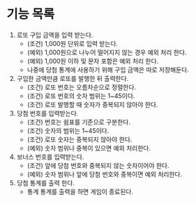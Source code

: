 # 기능 목록

1. 로또 구입 금액을 입력 받는다.
   - (조건) 1,000원 단위로 입력 받는다.
   - (예외) 1,000원으로 나누어 떨어지지 않는 경우 예외 처리 한다.
   - (예외) 1,000원 이하 및 문자 포함은 예외 처리 한다.
   - 나중에 당첨 통계에 사용하기 위해 구입 금액은 따로 저장해둔다.
2. 구입한 금액만큼 로또를 발행한 뒤 출력한다.
   - (조건) 로또 번호는 오름차순으로 정렬한다.
   - (조건) 로또 번호의 숫자 범위는 1~45이다.
   - (조건) 로또 발행할 때 숫자가 중복되지 않아야 한다.
3. 당첨 번호를 입력받는다.
   - (조건) 번호는 쉼표를 기준으로 구분한다.
   - (조건) 숫자의 범위는 1~45이다.
   - (조건) 로또 숫자는 중복되지 않아야 한다.
   - (예외) 숫자 범위나 중복이 있으면 예외 처리한다.
4. 보너스 번호를 입력받는다.
   - (조건) 앞에 당첨 번호와 중복되지 않는 숫자이어야 한다.
   - (예외) 숫자 범위나 앞에 당첨 번호와 중복이면 예외 처리한다.
5. 당첨 통계를 출력 한다.
   - 통계 통계를 출력을 하면 게임이 종료된다.
